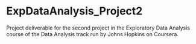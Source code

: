 # ExpDataAnalysis_Project2
Project deliverable for the second project in the Exploratory Data Analysis course of the Data Analysis track run by Johns Hopkins on Coursera.
